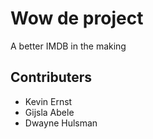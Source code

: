# Wow de project

A better IMDB in the making

## Contributers

- Kevin Ernst
- Gijsla Abele
- Dwayne Hulsman